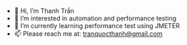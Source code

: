 - 👋 Hi, I’m Thanh Trần
- 👀 I’m interested in automation and performance testing
- 🌱 I’m currently learning performance test using JMETER
- 📫 Please reach me at: tranquocthanh@gmail.com

<!---
tranquocthanh89/tranquocthanh89 is a ✨ special ✨ repository because its `README.md` (this file) appears on your GitHub profile.
You can click the Preview link to take a look at your changes.
--->
